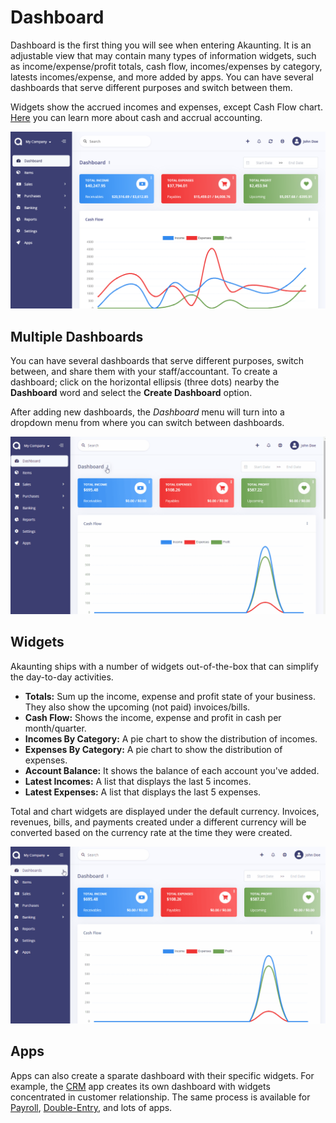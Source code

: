 Dashboard
=========

Dashboard is the first thing you will see when entering Akaunting. It is an adjustable view that may contain many types of information widgets, such as income/expense/profit totals, cash flow, incomes/expenses by category, latests incomes/expense, and more added by apps. You can have several dashboards that serve different purposes and switch between them.

Widgets show the accrued incomes and expenses, except Cash Flow chart. [Here](https://akaunting.com/docs/faq/accrual-vs-cash) you can learn more about cash and accrual accounting.

![dashboard](_images/dashboard.png)

## Multiple Dashboards

You can have several dashboards that serve different purposes, switch between, and share them with your staff/accountant. To create a dashboard; click on the horizontal ellipsis (three dots) nearby the **Dashboard** word and select the **Create Dashboard** option.

After adding new dashboards, the *Dashboard* menu will turn into a dropdown menu from where you can switch between dashboards.

![add dashboard](_images/adding-new-dashboard.gif)

## Widgets

Akaunting ships with a number of widgets out-of-the-box that can simplify the day-to-day activities.

- **Totals:** Sum up the income, expense and profit state of your business. They also show the upcoming (not paid) invoices/bills.
- **Cash Flow:** Shows the income, expense and profit in cash per month/quarter.
- **Incomes By Category:** A pie chart to show the distribution of incomes.
- **Expenses By Category:** A pie chart to show the distribution of expenses.
- **Account Balance:** It shows the balance of each account you've added.
- **Latest Incomes:** A list that displays the last 5 incomes.
- **Latest Expenses:** A list that displays the last 5 expenses.

Total and chart widgets are displayed under the default currency. Invoices, revenues, bills, and payments created under a different currency will be converted based on the currency rate at the time they were created.

![add widget](_images/adding-new-widget.gif)

## Apps

Apps can also create a sparate dashboard with their specific widgets. For example, the [CRM](https://akaunting.com/apps/crm) app creates its own dashboard with widgets concentrated in customer relationship. The same process is available for [Payroll](https://akaunting.com/apps/payroll), [Double-Entry](https://akaunting.com/apps/double-entry), and lots of apps.
